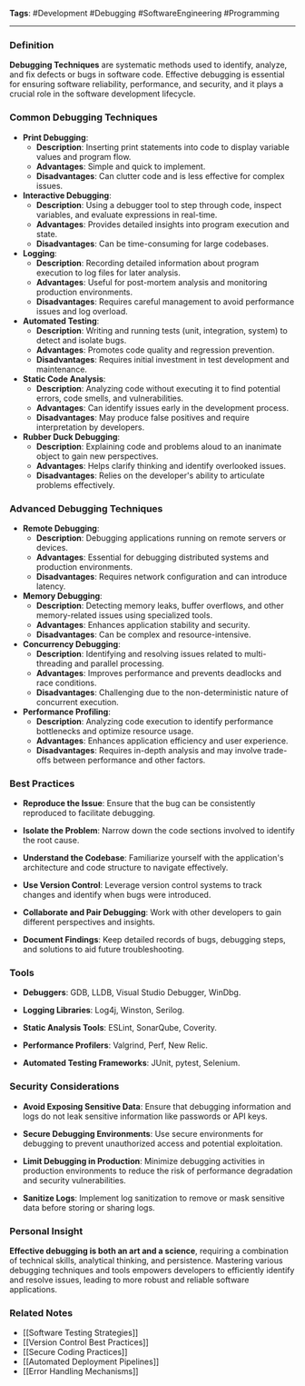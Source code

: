 **Tags**: #Development #Debugging #SoftwareEngineering #Programming

---

### Definition

**Debugging Techniques** are systematic methods used to identify, analyze, and fix defects or bugs in software code. Effective debugging is essential for ensuring software reliability, performance, and security, and it plays a crucial role in the software development lifecycle.

### Common Debugging Techniques

- **Print Debugging**:
    - **Description**: Inserting print statements into code to display variable values and program flow.
    - **Advantages**: Simple and quick to implement.
    - **Disadvantages**: Can clutter code and is less effective for complex issues.
- **Interactive Debugging**:
    - **Description**: Using a debugger tool to step through code, inspect variables, and evaluate expressions in real-time.
    - **Advantages**: Provides detailed insights into program execution and state.
    - **Disadvantages**: Can be time-consuming for large codebases.
- **Logging**:
    - **Description**: Recording detailed information about program execution to log files for later analysis.
    - **Advantages**: Useful for post-mortem analysis and monitoring production environments.
    - **Disadvantages**: Requires careful management to avoid performance issues and log overload.
- **Automated Testing**:
    - **Description**: Writing and running tests (unit, integration, system) to detect and isolate bugs.
    - **Advantages**: Promotes code quality and regression prevention.
    - **Disadvantages**: Requires initial investment in test development and maintenance.
- **Static Code Analysis**:
    - **Description**: Analyzing code without executing it to find potential errors, code smells, and vulnerabilities.
    - **Advantages**: Can identify issues early in the development process.
    - **Disadvantages**: May produce false positives and require interpretation by developers.
- **Rubber Duck Debugging**:
    - **Description**: Explaining code and problems aloud to an inanimate object to gain new perspectives.
    - **Advantages**: Helps clarify thinking and identify overlooked issues.
    - **Disadvantages**: Relies on the developer's ability to articulate problems effectively.

### Advanced Debugging Techniques

- **Remote Debugging**:
    - **Description**: Debugging applications running on remote servers or devices.
    - **Advantages**: Essential for debugging distributed systems and production environments.
    - **Disadvantages**: Requires network configuration and can introduce latency.
- **Memory Debugging**:
    - **Description**: Detecting memory leaks, buffer overflows, and other memory-related issues using specialized tools.
    - **Advantages**: Enhances application stability and security.
    - **Disadvantages**: Can be complex and resource-intensive.
- **Concurrency Debugging**:
    - **Description**: Identifying and resolving issues related to multi-threading and parallel processing.
    - **Advantages**: Improves performance and prevents deadlocks and race conditions.
    - **Disadvantages**: Challenging due to the non-deterministic nature of concurrent execution.
- **Performance Profiling**:
    - **Description**: Analyzing code execution to identify performance bottlenecks and optimize resource usage.
    - **Advantages**: Enhances application efficiency and user experience.
    - **Disadvantages**: Requires in-depth analysis and may involve trade-offs between performance and other factors.

### Best Practices

- **Reproduce the Issue**: Ensure that the bug can be consistently reproduced to facilitate debugging.
    
- **Isolate the Problem**: Narrow down the code sections involved to identify the root cause.
    
- **Understand the Codebase**: Familiarize yourself with the application's architecture and code structure to navigate effectively.
    
- **Use Version Control**: Leverage version control systems to track changes and identify when bugs were introduced.
    
- **Collaborate and Pair Debugging**: Work with other developers to gain different perspectives and insights.
    
- **Document Findings**: Keep detailed records of bugs, debugging steps, and solutions to aid future troubleshooting.
    

### Tools

- **Debuggers**: GDB, LLDB, Visual Studio Debugger, WinDbg.
    
- **Logging Libraries**: Log4j, Winston, Serilog.
    
- **Static Analysis Tools**: ESLint, SonarQube, Coverity.
    
- **Performance Profilers**: Valgrind, Perf, New Relic.
    
- **Automated Testing Frameworks**: JUnit, pytest, Selenium.
    

### Security Considerations

- **Avoid Exposing Sensitive Data**: Ensure that debugging information and logs do not leak sensitive information like passwords or API keys.
    
- **Secure Debugging Environments**: Use secure environments for debugging to prevent unauthorized access and potential exploitation.
    
- **Limit Debugging in Production**: Minimize debugging activities in production environments to reduce the risk of performance degradation and security vulnerabilities.
    
- **Sanitize Logs**: Implement log sanitization to remove or mask sensitive data before storing or sharing logs.
    

### Personal Insight

**Effective debugging is both an art and a science**, requiring a combination of technical skills, analytical thinking, and persistence. Mastering various debugging techniques and tools empowers developers to efficiently identify and resolve issues, leading to more robust and reliable software applications.

### Related Notes

- [[Software Testing Strategies]]
- [[Version Control Best Practices]]
- [[Secure Coding Practices]]
- [[Automated Deployment Pipelines]]
- [[Error Handling Mechanisms]]